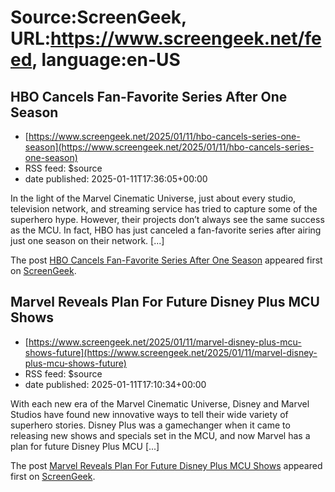 # Source:ScreenGeek, URL:https://www.screengeek.net/feed, language:en-US

## HBO Cancels Fan-Favorite Series After One Season
 - [https://www.screengeek.net/2025/01/11/hbo-cancels-series-one-season](https://www.screengeek.net/2025/01/11/hbo-cancels-series-one-season)
 - RSS feed: $source
 - date published: 2025-01-11T17:36:05+00:00

<p>In the light of the Marvel Cinematic Universe, just about every studio, television network, and streaming service has tried to capture some of the superhero hype. However, their projects don&#8217;t always see the same success as the MCU. In fact, HBO has just canceled a fan-favorite series after airing just one season on their network. [...]</p>
<p>The post <a href="https://www.screengeek.net/2025/01/11/hbo-cancels-series-one-season/">HBO Cancels Fan-Favorite Series After One Season</a> appeared first on <a href="https://www.screengeek.net">ScreenGeek</a>.</p>

## Marvel Reveals Plan For Future Disney Plus MCU Shows
 - [https://www.screengeek.net/2025/01/11/marvel-disney-plus-mcu-shows-future](https://www.screengeek.net/2025/01/11/marvel-disney-plus-mcu-shows-future)
 - RSS feed: $source
 - date published: 2025-01-11T17:10:34+00:00

<p>With each new era of the Marvel Cinematic Universe, Disney and Marvel Studios have found new innovative ways to tell their wide variety of superhero stories. Disney Plus was a gamechanger when it came to releasing new shows and specials set in the MCU, and now Marvel has a plan for future Disney Plus MCU [...]</p>
<p>The post <a href="https://www.screengeek.net/2025/01/11/marvel-disney-plus-mcu-shows-future/">Marvel Reveals Plan For Future Disney Plus MCU Shows</a> appeared first on <a href="https://www.screengeek.net">ScreenGeek</a>.</p>

